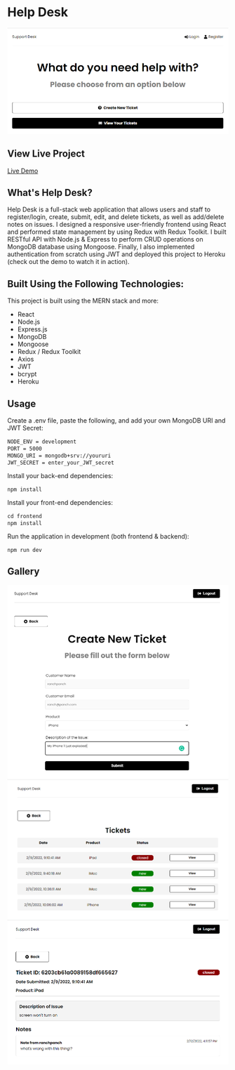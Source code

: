 # Help Desk

![Help Desk Main Page](https://github.com/Reyansh14/help-desk/blob/main/help_desk1.PNG)

## View Live Project
[Live Demo](https://reyhelpdesk.herokuapp.com/)

## What's Help Desk?
Help Desk is a full-stack web application that allows users and staff to register/login, create, submit, edit, and delete tickets, as well as add/delete notes on issues. I designed a responsive user-friendly frontend using React and performed state management by using Redux with Redux Toolkit. I built RESTful API with Node.js & Express to perform CRUD operations on MongoDB database using Mongoose. Finally, I also implemented authentication from scratch using JWT and deployed this project to Heroku (check out the demo to watch it in action). 

## Built Using the Following Technologies:
This project is built using the MERN stack and more:
 - React
 - Node.js
 - Express.js
 - MongoDB
 - Mongoose
 - Redux / Redux Toolkit
 - Axios
 - JWT
 - bcrypt
 - Heroku

## Usage

Create a .env file, paste the following, and add your own MongoDB URI and JWT Secret:
```
NODE_ENV = development
PORT = 5000
MONGO_URI = mongodb+srv://youruri
JWT_SECRET = enter_your_JWT_secret
```
Install your back-end dependencies:
```
npm install
```
Install your front-end dependencies:
```
cd frontend
npm install
```
Run the application in development (both frontend & backend):
```
npm run dev
```

## Gallery

![Help Desk Pic 2](https://github.com/Reyansh14/help-desk/blob/main/help_desk2.PNG)
![Help Desk Pic 3](https://github.com/Reyansh14/help-desk/blob/main/help_desk3.PNG)
![Help Desk Pic 4](https://github.com/Reyansh14/help-desk/blob/main/help_desk4.PNG)

